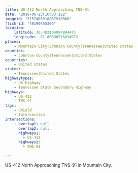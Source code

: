 ```yaml
---
title: US-412 North Approaching TNS-91
date: "2019-06-23T16:03:12Z"
imageid: "5157403010867918868"
flickrid: "48190465306"
location:
    latitude: 36.483104994894475
    longitude: -81.80696516834973
places:
    - Mountain City|Johnson County|Tennessee|United States
counties:
    - Johnson County|Tennessee|United States
countries:
    - United States
states:
    - Tennessee|United States
highwaytypes:
    - US Highway
    - Tennessee State Secondary Highway
highways:
    - US-412
    - TNS-91
tags:
    - Shield
    - Intersection
intersections:
    - overlap1: null
      overlap2: null
      highways1:
        - US-412
      highways2:
        - TNS-91

---
```

US-412 North Approaching TNS-91 in Mountain City.